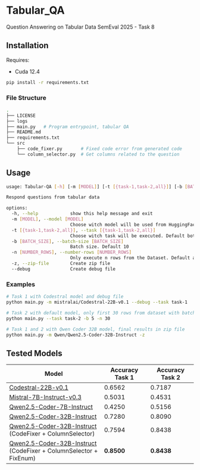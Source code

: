 # Tabular_QA

Question Answering on Tabular Data SemEval 2025 - Task 8

## Installation

Requires:

- Cuda 12.4

```bash
pip install -r requirements.txt
```

### File Structure

```bash
.
├── LICENSE
├── logs
├── main.py   # Program entrypoint, tabular QA
├── README.md
├── requirements.txt
└── src
    ├── code_fixer.py       # Fixed code error from generated code
    └── column_selector.py  # Get columns related to the question
```

## Usage

```bash
usage: Tabular-QA [-h] [-m [MODEL]] [-t [{task-1,task-2,all}]] [-b [BATCH_SIZE]] [-n [NUMBER_ROWS]] [-z] [--debug]

Respond questions from tabular data

options:
  -h, --help            show this help message and exit
  -m [MODEL], --model [MODEL]
                        Choose witch model will be used from HuggingFace. Default Mistral 7B Instruct
  -t [{task-1,task-2,all}], --task [{task-1,task-2,all}]
                        Choose witch task will be executed. Default both task (all)
  -b [BATCH_SIZE], --batch-size [BATCH_SIZE]
                        Batch size. Default 10
  -n [NUMBER_ROWS], --number-rows [NUMBER_ROWS]
                        Only execute n rows from the Dataset. Default all rows
  -z, --zip-file        Create zip file
  --debug               Create debug file
```

### Examples

```bash
# Task 1 with Codestral model and debug file
python main.py -m mistralai/Codestral-22B-v0.1 --debug --task task-1
```

```bash
# Task 2 with default model, only first 30 rows from dataset with batch size 5
python main.py --task task-2 -b 5 -n 30
```

```bash
# Task 1 and 2 with Qwen Coder 32B model, final results in zip file
python main.py -m Qwen/Qwen2.5-Coder-32B-Instruct -z
```

## Tested Models

| Model | Accuracy Task 1 | Accuracy Task 2 |
| ----- | --------------- |---------------- |
| [Codestral-22B-v0.1](https://huggingface.co/mistralai/Codestral-22B-v0.1) | 0.6562 | 0.7187 |
| [Mistral-7B-Instruct-v0.3](https://huggingface.co/mistralai/Mistral-7B-Instruct-v0.3) | 0.5031 | 0.4531 |
| [Qwen2.5-Coder-7B-Instruct](https://huggingface.co/Qwen/Qwen2.5-Coder-7B-Instruct) | 0.4250 | 0.5156 |
| [Qwen2.5-Coder-32B-Instruct](https://huggingface.co/Qwen/Qwen2.5-Coder-32B-Instruct) | 0.7280 | 0.8090 |
| [Qwen2.5-Coder-32B-Instruct](https://huggingface.co/Qwen/Qwen2.5-Coder-32B-Instruct)<br>(CodeFixer + ColumnSelector) | 0.7594 | 0.8438 |
| [Qwen2.5-Coder-32B-Instruct](https://huggingface.co/Qwen/Qwen2.5-Coder-32B-Instruct)<br>  (CodeFixer + ColumnSelector + FixEnum) | **0.8500** | **0.8438** |
